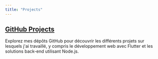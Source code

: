 ```yaml
---
title: "Projects"
---
```


## [GitHub Projects](https://github.com/lakrim92)
Explorez mes dépôts GitHub pour découvrir les différents projets sur lesquels j'ai travaillé, y compris le développement web avec Flutter et les solutions back-end utilisant Node.js.
